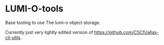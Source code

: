# LUMI-O-tools
Base tooling to use The lumi-o object storage. 

Currently just very lightly edited version of https://github.com/CSCfi/allas-cli-utils. 
